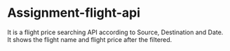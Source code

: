 # Assignment-flight-api
It is a flight price searching API according to Source, Destination and Date. It shows the flight name and flight price after the filtered.
